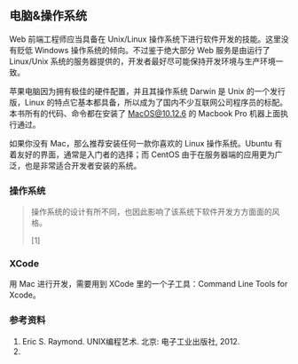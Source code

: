 ## 电脑&操作系统

Web 前端工程师应当具备在 Unix/Linux 操作系统下进行软件开发的技能。这里没有贬低 Windows 操作系统的倾向。不过鉴于绝大部分 Web 服务是由运行了 Linux/Unix 系统的服务器提供的，开发者最好尽可能保持开发环境与生产环境一致。

苹果电脑因为拥有极佳的硬件配置，并且其操作系统 Darwin 是 Unix 的一个发行版，Linux 的特点它基本都具备，所以成为了国内不少互联网公司程序员的标配。本书所有的代码、命令都在安装了 MacOS@10.12.6 的 Macbook Pro 机器上面执行通过。

如果你没有 Mac，那么推荐安装任何一款你喜欢的 Linux 操作系统。Ubuntu 有着友好的界面，通常是入门者的选择；而 CentOS 由于在服务器端的应用更为广泛，也是非常适合开发者安装的系统。

### 操作系统

> 操作系统的设计有所不同，也因此影响了该系统下软件开发方方面面的风格。
>
> [1]

### XCode

用 Mac 进行开发，需要用到 XCode 里的一个子工具：Command Line Tools for Xcode。

### 参考资料

1. Eric S. Raymond. UNIX编程艺术. 北京: 电子工业出版社, 2012.
2.